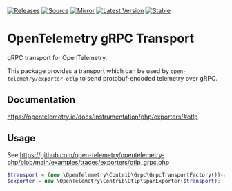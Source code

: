[![Releases](https://img.shields.io/badge/releases-purple)](https://github.com/opentelemetry-php/transport-grpc/releases)
[![Source](https://img.shields.io/badge/source-transport--grpc-green)](https://github.com/open-telemetry/opentelemetry-php/tree/main/src/Contrib/Grpc)
[![Mirror](https://img.shields.io/badge/mirror-opentelemetry--php:transport--grpc-blue)](https://github.com/opentelemetry-php/transport-grpc)
[![Latest Version](http://poser.pugx.org/open-telemetry/transport-grpc/v/unstable)](https://packagist.org/packages/open-telemetry/transport-grpc/)
[![Stable](http://poser.pugx.org/open-telemetry/transport-grpc/v/stable)](https://packagist.org/packages/open-telemetry/transport-grpc/)


# OpenTelemetry gRPC Transport

gRPC transport for OpenTelemetry.

This package provides a transport which can be used by `open-telemetry/exporter-otlp` to send protobuf-encoded telemetry
over gRPC.

## Documentation

https://opentelemetry.io/docs/instrumentation/php/exporters/#otlp

## Usage

See https://github.com/open-telemetry/opentelemetry-php/blob/main/examples/traces/exporters/otlp_grpc.php

```php
$transport = (new \OpenTelemetry\Contrib\Grpc\GrpcTransportFactory())->create('http://collector:4317');
$exporter = new \OpenTelemetry\Contrib\Otlp\SpanExporter($transport);
```
